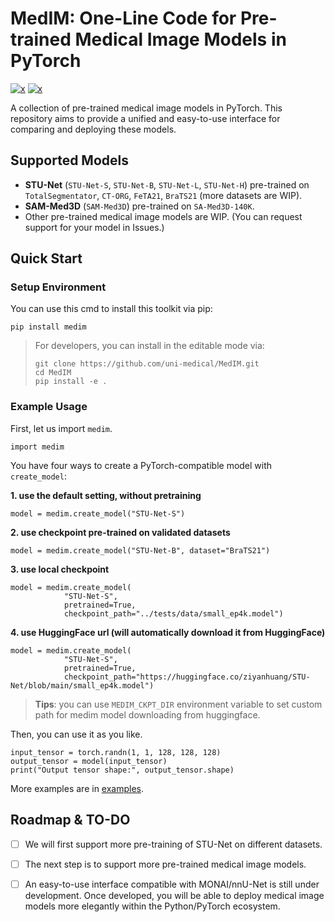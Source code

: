 # MedIM: One-Line Code for Pre-trained Medical Image Models in PyTorch

[![x](https://img.shields.io/badge/Python-3.9|3.10-A7D8FF)]()
[![x](https://img.shields.io/badge/PyTorch-2.4-FCD299)]()

A collection of pre-trained medical image models in PyTorch. This repository aims to provide a unified and easy-to-use interface for comparing and deploying these models.

## Supported Models
- **STU-Net** (`STU-Net-S`, `STU-Net-B`, `STU-Net-L`, `STU-Net-H`) pre-trained on `TotalSegmentator`, `CT-ORG`, `FeTA21`, `BraTS21` (more datasets are WIP).
- **SAM-Med3D** (`SAM-Med3D`) pre-trained on `SA-Med3D-140K`.
- Other pre-trained medical image models are WIP. (You can request support for your model in Issues.)

## Quick Start
### Setup Environment
You can use this cmd to install this toolkit via pip:
```
pip install medim
```
> For developers, you can install in the editable mode via:
> ```
> git clone https://github.com/uni-medical/MedIM.git
> cd MedIM
> pip install -e .
> ```

### Example Usage
First, let us import `medim`.
```
import medim
```
You have four ways to create a PyTorch-compatible model with `create_model`:

**1. use the default setting, without pretraining**
```
model = medim.create_model("STU-Net-S") 
```
**2. use checkpoint pre-trained on validated datasets**
```
model = medim.create_model("STU-Net-B", dataset="BraTS21")
```
**3. use local checkpoint**
```
model = medim.create_model(
            "STU-Net-S",
            pretrained=True,
            checkpoint_path="../tests/data/small_ep4k.model") 
```
**4. use HuggingFace url (will automatically download it from HuggingFace)**
```
model = medim.create_model(
            "STU-Net-S",
            pretrained=True,
            checkpoint_path="https://huggingface.co/ziyanhuang/STU-Net/blob/main/small_ep4k.model") 
```
> **Tips**: 
> you can use `MEDIM_CKPT_DIR` environment variable to set custom path for medim model downloading from huggingface.

Then, you can use it as you like.
```
input_tensor = torch.randn(1, 1, 128, 128, 128)
output_tensor = model(input_tensor)
print("Output tensor shape:", output_tensor.shape)
```




More examples are in [examples](https://github.com/uni-medical/MedIM/tree/main/examples).

## Roadmap & TO-DO

- [ ] We will first support more pre-training of STU-Net on different datasets. 
- [ ] The next step is to support more pre-trained medical image models.
- [ ] An easy-to-use interface compatible with MONAI/nnU-Net is still under development. Once developed, you will be able to deploy medical image models more elegantly within the Python/PyTorch ecosystem.

